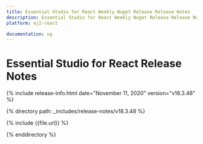 ```yaml
---
title: Essential Studio for React Weekly Nuget Release Release Notes  
description: Essential Studio for React Weekly Nuget Release Release Notes  
platform: ej2-react

documentation: ug
---
```


# Essential Studio for  React  Release Notes  

{% include release-info.html date="November 11, 2020"   version="v18.3.48"  %} 

{% directory path: _includes/release-notes/v18.3.48 %}

{% include {{file.url}} %}

{% enddirectory %}
